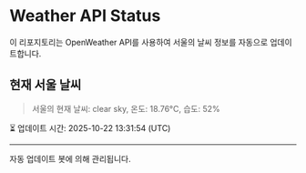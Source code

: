 
# Weather API Status

이 리포지토리는 OpenWeather API를 사용하여 서울의 날씨 정보를 자동으로 업데이트합니다.

## 현재 서울 날씨
> 서울의 현재 날씨: clear sky, 온도: 18.76°C, 습도: 52%

⏳ 업데이트 시간: 2025-10-22 13:31:54 (UTC)

---
자동 업데이트 봇에 의해 관리됩니다.
